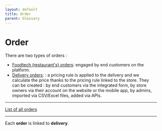 ```yaml
---
layout: default
title: Order
parent: Glossary
---
```


# Order

There are two types of orders :

- [Foodtech (restaurant's) orders](/en/food-tech/orders): engaged by end customers on the platform.
- [Delivery orders](/en/web/admin/deliveries): : a pricing rule is applied to the delivery and we calculate the price thanks to the pricing rule linked to the store.
They can be created : by end customers via the integrated form, by store owners via their account on the website or the mobile app, by admins, imported via CSV/Excel files, added via APIs.

---

[List of all orders](/en/web/admin/orders)

---

Each **order** is linked to **delivery**.
